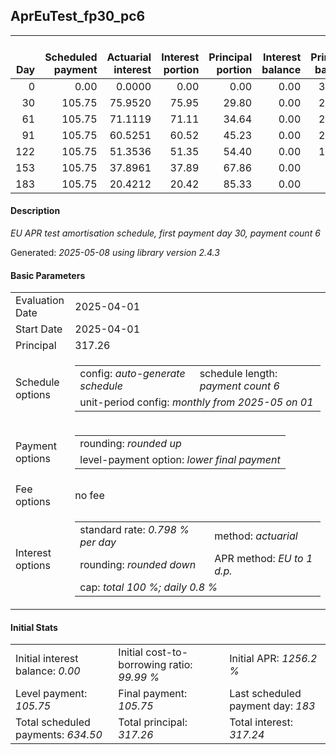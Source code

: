 <h2>AprEuTest_fp30_pc6</h2>
<table>
    <thead style="vertical-align: bottom;">
        <th style="text-align: right;">Day</th>
        <th style="text-align: right;">Scheduled payment</th>
        <th style="text-align: right;">Actuarial interest</th>
        <th style="text-align: right;">Interest portion</th>
        <th style="text-align: right;">Principal portion</th>
        <th style="text-align: right;">Interest balance</th>
        <th style="text-align: right;">Principal balance</th>
        <th style="text-align: right;">Total actuarial interest</th>
        <th style="text-align: right;">Total interest</th>
        <th style="text-align: right;">Total principal</th>
    </thead>
    <tr style="text-align: right;">
        <td class="ci00">0</td>
        <td class="ci01" style="white-space: nowrap;">0.00</td>
        <td class="ci02">0.0000</td>
        <td class="ci03">0.00</td>
        <td class="ci04">0.00</td>
        <td class="ci05">0.00</td>
        <td class="ci06">317.26</td>
        <td class="ci07">0.0000</td>
        <td class="ci08">0.00</td>
        <td class="ci09">0.00</td>
    </tr>
    <tr style="text-align: right;">
        <td class="ci00">30</td>
        <td class="ci01" style="white-space: nowrap;">105.75</td>
        <td class="ci02">75.9520</td>
        <td class="ci03">75.95</td>
        <td class="ci04">29.80</td>
        <td class="ci05">0.00</td>
        <td class="ci06">287.46</td>
        <td class="ci07">75.9520</td>
        <td class="ci08">75.95</td>
        <td class="ci09">29.80</td>
    </tr>
    <tr style="text-align: right;">
        <td class="ci00">61</td>
        <td class="ci01" style="white-space: nowrap;">105.75</td>
        <td class="ci02">71.1119</td>
        <td class="ci03">71.11</td>
        <td class="ci04">34.64</td>
        <td class="ci05">0.00</td>
        <td class="ci06">252.82</td>
        <td class="ci07">147.0639</td>
        <td class="ci08">147.06</td>
        <td class="ci09">64.44</td>
    </tr>
    <tr style="text-align: right;">
        <td class="ci00">91</td>
        <td class="ci01" style="white-space: nowrap;">105.75</td>
        <td class="ci02">60.5251</td>
        <td class="ci03">60.52</td>
        <td class="ci04">45.23</td>
        <td class="ci05">0.00</td>
        <td class="ci06">207.59</td>
        <td class="ci07">207.5890</td>
        <td class="ci08">207.58</td>
        <td class="ci09">109.67</td>
    </tr>
    <tr style="text-align: right;">
        <td class="ci00">122</td>
        <td class="ci01" style="white-space: nowrap;">105.75</td>
        <td class="ci02">51.3536</td>
        <td class="ci03">51.35</td>
        <td class="ci04">54.40</td>
        <td class="ci05">0.00</td>
        <td class="ci06">153.19</td>
        <td class="ci07">258.9426</td>
        <td class="ci08">258.93</td>
        <td class="ci09">164.07</td>
    </tr>
    <tr style="text-align: right;">
        <td class="ci00">153</td>
        <td class="ci01" style="white-space: nowrap;">105.75</td>
        <td class="ci02">37.8961</td>
        <td class="ci03">37.89</td>
        <td class="ci04">67.86</td>
        <td class="ci05">0.00</td>
        <td class="ci06">85.33</td>
        <td class="ci07">296.8388</td>
        <td class="ci08">296.82</td>
        <td class="ci09">231.93</td>
    </tr>
    <tr style="text-align: right;">
        <td class="ci00">183</td>
        <td class="ci01" style="white-space: nowrap;">105.75</td>
        <td class="ci02">20.4212</td>
        <td class="ci03">20.42</td>
        <td class="ci04">85.33</td>
        <td class="ci05">0.00</td>
        <td class="ci06">0.00</td>
        <td class="ci07">317.2600</td>
        <td class="ci08">317.24</td>
        <td class="ci09">317.26</td>
    </tr>
</table>
<h4>Description</h4>
<p><i>EU APR test amortisation schedule, first payment day 30, payment count 6</i></p>
<p>Generated: <i>2025-05-08 using library version 2.4.3</i></p>
<h4>Basic Parameters</h4>
<table>
    <tr>
        <td>Evaluation Date</td>
        <td>2025-04-01</td>
    </tr>
    <tr>
        <td>Start Date</td>
        <td>2025-04-01</td>
    </tr>
    <tr>
        <td>Principal</td>
        <td>317.26</td>
    </tr>
    <tr>
        <td>Schedule options</td>
        <td>
            <table>
                <tr>
                    <td>config: <i>auto-generate schedule</i></td>
                    <td>schedule length: <i><i>payment count</i> 6</i></td>
                </tr>
                <tr>
                    <td colspan="2" style="white-space: nowrap;">unit-period config: <i>monthly from 2025-05 on 01</i></td>
                </tr>
            </table>
        </td>
    </tr>
    <tr>
        <td>Payment options</td>
        <td>
            <table>
                <tr>
                    <td>rounding: <i>rounded up</i></td>
                </tr>
                <tr>
                    <td>level-payment option: <i>lower&nbsp;final&nbsp;payment</i></td>
                </tr>
            </table>
        </td>
    </tr>
    <tr>
        <td>Fee options</td>
        <td>no fee
        </td>
    </tr>
    <tr>
        <td>Interest options</td>
        <td>
            <table>
                <tr>
                    <td>standard rate: <i>0.798 % per day</i></td>
                    <td>method: <i>actuarial</i></td>
                </tr>
                <tr>
                    <td>rounding: <i>rounded down</i></td>
                    <td>APR method: <i>EU to 1 d.p.</i></td>
                </tr>
                <tr>
                    <td colspan="2">cap: <i>total 100 %; daily 0.8 %</td>
                </tr>
            </table>
        </td>
    </tr>
</table>
<h4>Initial Stats</h4>
<table>
    <tr>
        <td>Initial interest balance: <i>0.00</i></td>
        <td>Initial cost-to-borrowing ratio: <i>99.99 %</i></td>
        <td>Initial APR: <i>1256.2 %</i></td>
    </tr>
    <tr>
        <td>Level payment: <i>105.75</i></td>
        <td>Final payment: <i>105.75</i></td>
        <td>Last scheduled payment day: <i>183</i></td>
    </tr>
    <tr>
        <td>Total scheduled payments: <i>634.50</i></td>
        <td>Total principal: <i>317.26</i></td>
        <td>Total interest: <i>317.24</i></td>
    </tr>
</table>